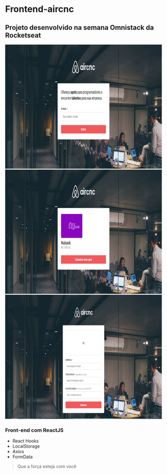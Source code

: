 # Frontend-aircnc

## Projeto desenvolvido na semana Omnistack da Rocketseat

<img src="https://github.com/Daniels887/Frontend-aircnc/blob/master/Telas/Home.PNG" alt="Home" width="865" height="400" /> <img src="https://github.com/Daniels887/Frontend-aircnc/blob/master/Telas/List.PNG" alt="List" width="865" height="400" /> <img src="https://github.com/Daniels887/Frontend-aircnc/blob/master/Telas/New.PNG" alt="New" width="865" height="400" />

### Front-end com ReactJS

- React Hooks
- LocalStorage
- Axios
- FormData

> Que a força esteja com você
